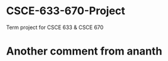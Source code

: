 CSCE-633-670-Project
====================

Term project for CSCE 633 &amp; CSCE 670
# Another comment from ananth
